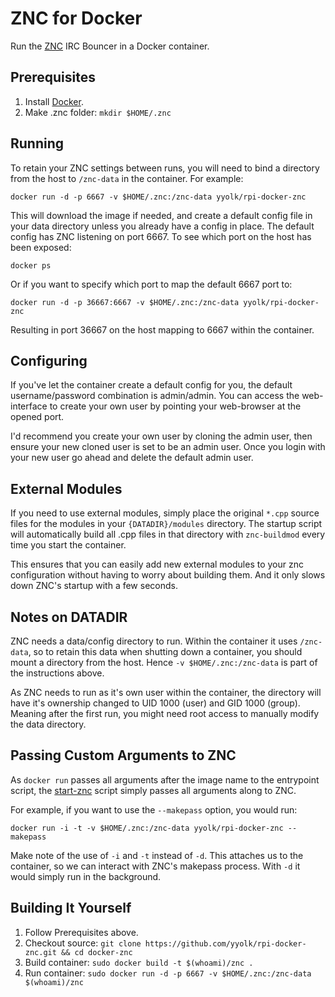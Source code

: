 # ZNC for Docker

Run the [ZNC](http://znc.in) IRC Bouncer in a Docker container.


## Prerequisites

1. Install [Docker](http://docker.io/).
2. Make .znc folder: `mkdir $HOME/.znc`


## Running

To retain your ZNC settings between runs, you will need to bind a directory
from the host to `/znc-data` in the container. For example:

    docker run -d -p 6667 -v $HOME/.znc:/znc-data yyolk/rpi-docker-znc

This will download the image if needed, and create a default config file in
your data directory unless you already have a config in place. The default
config has ZNC listening on port 6667. To see which port on the host has been
exposed:

    docker ps

Or if you want to specify which port to map the default 6667 port to:

    docker run -d -p 36667:6667 -v $HOME/.znc:/znc-data yyolk/rpi-docker-znc

Resulting in port 36667 on the host mapping to 6667 within the container.


## Configuring

If you've let the container create a default config for you, the default
username/password combination is admin/admin. You can access the web-interface
to create your own user by pointing your web-browser at the opened port.

I'd recommend you create your own user by cloning the admin user, then ensure
your new cloned user is set to be an admin user. Once you login with your new
user go ahead and delete the default admin user.


## External Modules

If you need to use external modules, simply place the original `*.cpp` source
files for the modules in your `{DATADIR}/modules` directory. The startup
script will automatically build all .cpp files in that directory with
`znc-buildmod` every time you start the container.

This ensures that you can easily add new external modules to your znc
configuration without having to worry about building them. And it only slows
down ZNC's startup with a few seconds.


## Notes on DATADIR

ZNC needs a data/config directory to run. Within the container it uses
`/znc-data`, so to retain this data when shutting down a container, you should
mount a directory from the host. Hence `-v $HOME/.znc:/znc-data` is part of
the instructions above.

As ZNC needs to run as it's own user within the container, the directory will
have it's ownership changed to UID 1000 (user) and GID 1000 (group). Meaning
after the first run, you might need root access to manually modify the data
directory.


## Passing Custom Arguments to ZNC

As `docker run` passes all arguments after the image name to the entrypoint
script, the [start-znc][] script simply passes all arguments along to ZNC.

[start-znc]: https://github.com/yyolk/rpi-docker-znc/blob/master/start-znc

For example, if you want to use the `--makepass` option, you would run:

    docker run -i -t -v $HOME/.znc:/znc-data yyolk/rpi-docker-znc --makepass

Make note of the use of `-i` and `-t` instead of `-d`. This attaches us to the
container, so we can interact with ZNC's makepass process. With `-d` it would
simply run in the background.


## Building It Yourself

1. Follow Prerequisites above.
2. Checkout source: `git clone https://github.com/yyolk/rpi-docker-znc.git && cd docker-znc`
3. Build container: `sudo docker build -t $(whoami)/znc .`
4. Run container: `sudo docker run -d -p 6667 -v $HOME/.znc:/znc-data $(whoami)/znc`
